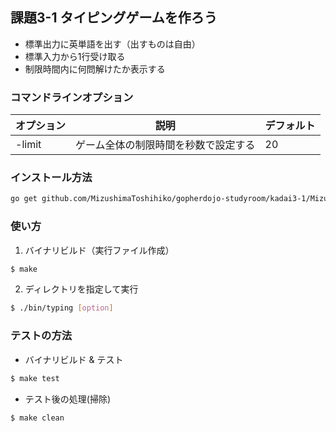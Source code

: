 ## 課題3-1 タイピングゲームを作ろう
- 標準出力に英単語を出す（出すものは自由）
- 標準入力から1行受け取る
- 制限時間内に何問解けたか表示する


### コマンドラインオプション

 | オプション | 説明 | デフォルト |
 | --- | --- | --- |
 | -limit | ゲーム全体の制限時間を秒数で設定する | 20 |


### インストール方法
```bash
go get github.com/MizushimaToshihiko/gopherdojo-studyroom/kadai3-1/Mizushima
```

### 使い方
1. バイナリビルド（実行ファイル作成）
```bash
$ make
```
2. ディレクトリを指定して実行
```bash
$ ./bin/typing [option]
```


### テストの方法
- バイナリビルド & テスト
```bash
$ make test
```
- テスト後の処理(掃除)
```bash
$ make clean
```
